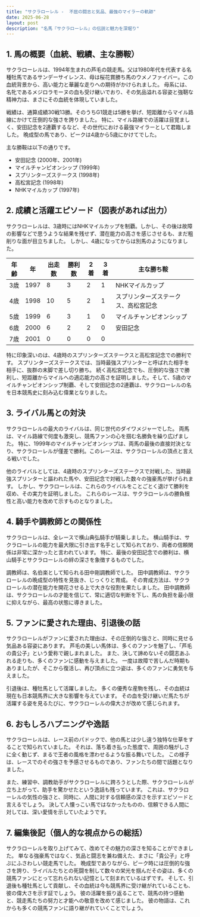 ```yaml
---
title: "サクラローレル -  不屈の闘志と気品、最強のマイラーの軌跡"
date: 2025-06-28
layout: post
description: "名馬『サクラローレル』の伝説と魅力を深堀り"
---
```


## 1. 馬の概要（血統、戦績、主な勝鞍）

サクラローレルは、1994年生まれの芦毛の競走馬。父は1980年代を代表する名種牡馬であるサンデーサイレンス、母は桜花賞勝ち馬のウメノファイバー。この血統背景から、高い能力と華麗な走りへの期待がかけられました。  母系には、名牝であるメジロラモーヌの血も受け継いでおり、その気品溢れる容姿と強靭な精神力は、まさにその血統を体現していました。

戦績は、通算成績30戦13勝。そのうちG1競走は5勝を挙げ、短距離からマイル路線にかけて圧倒的な強さを誇りました。  特に、マイル路線での活躍は目覚ましく、安田記念を2連覇するなど、その世代における最強マイラーとして君臨しました。  晩成型の馬であり、ピークは4歳から5歳にかけてでした。

主な勝鞍は以下の通りです。

* 安田記念 (2000年、2001年)
* マイルチャンピオンシップ (1999年)
* スプリンターズステークス (1998年)
* 高松宮記念 (1998年)
* NHKマイルカップ (1997年)


## 2. 成績と活躍エピソード（図表があれば出力）

サクラローレルは、3歳時にはNHKマイルカップを制覇。しかし、その後は故障の影響などで思うような結果を残せず、潜在能力の高さを感じさせるも、まだ粗削りな面が目立ちました。  しかし、4歳になってからは別馬のようになりました。

| 年齢 | 年 | 出走数 | 勝利数 | 2着 | 3着 | 主な勝ち鞍 |
|---|---|---|---|---|---|---|
| 3歳 | 1997 | 8 | 3 | 2 | 1 | NHKマイルカップ |
| 4歳 | 1998 | 10 | 5 | 2 | 1 | スプリンターズステークス、高松宮記念 |
| 5歳 | 1999 | 6 | 3 | 1 | 0 | マイルチャンピオンシップ |
| 6歳 | 2000 | 6 | 2 | 2 | 0 | 安田記念 |
| 7歳 | 2001 | 0 | 0 | 0 | 0 |  |


特に印象深いのは、4歳時のスプリンターズステークスと高松宮記念での勝利です。  スプリンターズステークスでは、当時最強スプリンターと呼ばれた相手を相手に、抜群の末脚で差し切り勝ち。  続く高松宮記念でも、圧倒的な強さで勝利し、短距離からマイルへの適応能力の高さを証明しました。そして、5歳のマイルチャンピオンシップ制覇、そして安田記念の2連覇は、サクラローレルの名を日本競馬史に刻み込む偉業となりました。


## 3. ライバル馬との対決

サクラローレルの最大のライバルは、同じ世代のダイワメジャーでした。  両馬は、マイル路線で何度も激突し、競馬ファンの心を掴む名勝負を繰り広げました。  特に、1999年のマイルチャンピオンシップは、両馬の最後の直接対決となり、サクラローレルが僅差で勝利。このレースは、サクラローレルの頂点と言える戦いでした。

他のライバルとしては、4歳時のスプリンターズステークスで対戦した、当時最強スプリンターと謳われた馬や、安田記念で対戦した数々の強豪馬が挙げられます。 しかし、サクラローレルは、これらのライバルをことごとく退けて勝利を収め、その実力を証明しました。  これらのレースは、サクラローレルの勝負根性と高い能力を改めて示すものとなりました。


## 4. 騎手や調教師との関係性

サクラローレルは、全レースで横山典弘騎手が騎乗しました。  横山騎手は、サクラローレルの能力を最大限に引き出す名手として知られており、両者の信頼関係は非常に深かったと言われています。  特に、最後の安田記念での勝利は、横山騎手とサクラローレルの絆の深さを象徴するものでした。

調教師は、名伯楽として知られる田中剛調教師でした。  田中調教師は、サクラローレルの晩成型の特性を見抜き、じっくりと育成。  その育成方法は、サクラローレルの潜在能力を開花させる上で大きな役割を果たしました。  田中調教師は、サクラローレルの才能を信じて、常に適切な判断を下し、馬の負担を最小限に抑えながら、最高の状態に導きました。


## 5. ファンに愛された理由、引退後の話

サクラローレルがファンに愛された理由は、その圧倒的な強さと、同時に見せる気品ある容姿にあります。  芦毛の美しい馬体は、多くのファンを魅了し、「芦毛の貴公子」という愛称で親しまれました。  また、決して諦めないその闘志あふれる走りも、多くのファンに感動を与えました。  一度は故障で苦しんだ時期もありましたが、そこから復活し、再び頂点に立つ姿は、多くのファンに勇気を与えました。

引退後は、種牡馬として活躍しました。  多くの優秀な産駒を残し、その血統は現在も日本競馬界に大きな影響を与えています。  その血を受け継いだ馬たちが活躍する姿を見るたびに、サクラローレルの偉大さが改めて感じられます。


## 6. おもしろハプニングや逸話

サクラローレルは、レース前のパドックで、他の馬とは少し違う独特な仕草をすることで知られていました。  それは、落ち着き払った態度で、周囲の騒がしさに全く動じず、まるで王者の風格を漂わせるような振る舞いでした。  この様子は、レースでのその強さを予感させるものであり、ファンたちの間で話題となりました。

また、練習中、調教助手がサクラローレルに跨ろうとした際、サクラローレルが立ち上がって、助手を驚かせたという逸話も残っています。  これは、サクラローレルの気性の強さと、同時に、人間に対する信頼感の深さを示すエピソードと言えるでしょう。  決して人懐っこい馬ではなかったものの、信頼できる人間に対しては、深い愛情を示していたようです。


## 7. 編集後記（個人的な視点からの総括）

サクラローレルを取り上げてみて、改めてその魅力の深さを知ることができました。  単なる強豪馬ではなく、気品と闘志を兼ね備えた、まさに「貴公子」と呼ぶにふさわしい競走馬でした。  晩成型でありながら、ピーク時には圧倒的な強さを誇り、ライバルたちとの死闘を制して数々の栄光を掴んだその姿は、多くの競馬ファンにとって忘れられない記憶として刻まれているはずです。  そして、引退後も種牡馬として貢献し、その血統は今も競馬界に受け継がれていることも、彼の偉大さを示す証でしょう。  彼の活躍を振り返ることで、競馬の持つ感動と、競走馬たちの努力と才能への敬意を改めて感じました。  彼の物語は、これからも多くの競馬ファンに語り継がれていくことでしょう。
